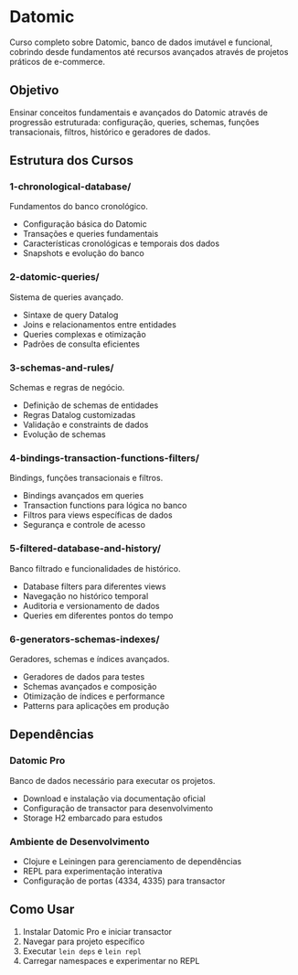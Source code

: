 # Datomic

Curso completo sobre Datomic, banco de dados imutável e funcional, cobrindo desde fundamentos até recursos avançados através de projetos práticos de e-commerce.

## Objetivo

Ensinar conceitos fundamentais e avançados do Datomic através de progressão estruturada: configuração, queries, schemas, funções transacionais, filtros, histórico e geradores de dados.

## Estrutura dos Cursos

### 1-chronological-database/
Fundamentos do banco cronológico.
- Configuração básica do Datomic
- Transações e queries fundamentais  
- Características cronológicas e temporais dos dados
- Snapshots e evolução do banco

### 2-datomic-queries/
Sistema de queries avançado.
- Sintaxe de query Datalog
- Joins e relacionamentos entre entidades
- Queries complexas e otimização
- Padrões de consulta eficientes

### 3-schemas-and-rules/
Schemas e regras de negócio.
- Definição de schemas de entidades
- Regras Datalog customizadas
- Validação e constraints de dados
- Evolução de schemas

### 4-bindings-transaction-functions-filters/
Bindings, funções transacionais e filtros.
- Bindings avançados em queries
- Transaction functions para lógica no banco
- Filtros para views específicas de dados
- Segurança e controle de acesso

### 5-filtered-database-and-history/
Banco filtrado e funcionalidades de histórico.
- Database filters para diferentes views
- Navegação no histórico temporal
- Auditoria e versionamento de dados
- Queries em diferentes pontos do tempo

### 6-generators-schemas-indexes/  
Geradores, schemas e índices avançados.
- Geradores de dados para testes
- Schemas avançados e composição
- Otimização de índices e performance
- Patterns para aplicações em produção

## Dependências

### Datomic Pro
Banco de dados necessário para executar os projetos.
- Download e instalação via documentação oficial
- Configuração de transactor para desenvolvimento
- Storage H2 embarcado para estudos

### Ambiente de Desenvolvimento
- Clojure e Leiningen para gerenciamento de dependências
- REPL para experimentação interativa
- Configuração de portas (4334, 4335) para transactor

## Como Usar

1. Instalar Datomic Pro e iniciar transactor
2. Navegar para projeto específico
3. Executar `lein deps` e `lein repl`  
4. Carregar namespaces e experimentar no REPL
